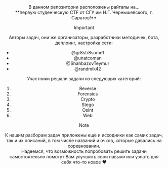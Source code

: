 <div align="center"> 
В данном репозитории расположены райтапы на...<br>
**первую студенческую CTF от СГУ им Н.Г. Чернышевского, г. Саратов!**

> [!IMPORTANT]
> Авторы задач, они же организаторы, разработчики методичек, бота, деплоинг, настройка сети:
> - @gr8str8some1
> - @unatcoman
> - @ShahbazovTeymur
> - @randmik42

Участники решали задачи из следующих категорий:
1. Reverse
2. Forensics
3. Crypto
4. Stego
5. Osint
6. Web

> [!NOTE]
> К нашим разборам задач приложены ещё и исходники как самих задач, так и их описаний, в том числе названий и очков, которые давались на соревновании.<br>
> Надеемся, что возможность попробовать решить задачи самостоятельно помогут Вам улучшить свои навыки или узнать для себя что-то новое ❤
</div>
